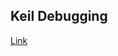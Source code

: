 ## Keil Debugging
[Link](https://drive.google.com/drive/folders/1wQJT7GbN0lYJTFNAG_PsrCYnQGGZQC1Z?usp=drive_link)
